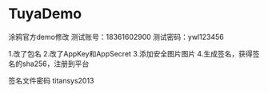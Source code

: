 # TuyaDemo
涂鸦官方demo修改
测试账号：18361602900
测试密码：ywl123456


1.改了包名
2.改了AppKey和AppSecret
3.添加安全图片图片
4.生成签名，获得签名的sha256，注册到平台

签名文件密码
titansys2013
